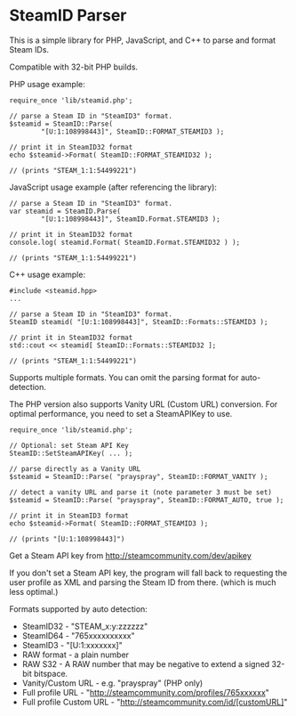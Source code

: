 SteamID Parser
===

This is a simple library for PHP, JavaScript, and C++ to parse and format Steam IDs. 

Compatible with 32-bit PHP builds.

PHP usage example:

    require_once 'lib/steamid.php';
    
    // parse a Steam ID in "SteamID3" format.
    $steamid = SteamID::Parse( 
            "[U:1:108998443]", SteamID::FORMAT_STEAMID3 );
    
    // print it in SteamID32 format
    echo $steamid->Format( SteamID::FORMAT_STEAMID32 );
    
    // (prints "STEAM_1:1:54499221")
    

JavaScript usage example (after referencing the library):

    // parse a Steam ID in "SteamID3" format.
    var steamid = SteamID.Parse( 
            "[U:1:108998443]", SteamID.Format.STEAMID3 );
    
    // print it in SteamID32 format
    console.log( steamid.Format( SteamID.Format.STEAMID32 ) );
    
    // (prints "STEAM_1:1:54499221")
    
C++ usage example:

    #include <steamid.hpp>
    ...
    
    // parse a Steam ID in "SteamID3" format.
    SteamID steamid( "[U:1:108998443]", SteamID::Formats::STEAMID3 );
    
    // print it in SteamID32 format
    std::cout << steamid[ SteamID::Formats::STEAMID32 ];
    
    // (prints "STEAM_1:1:54499221")
    

Supports multiple formats. You can omit the parsing format for auto-detection.

The PHP version also supports Vanity URL (Custom URL) conversion. For optimal performance, you need to set a SteamAPIKey to use.

    require_once 'lib/steamid.php';
    
    // Optional: set Steam API Key
    SteamID::SetSteamAPIKey( ... );
    
    // parse directly as a Vanity URL
    $steamid = SteamID::Parse( "prayspray", SteamID::FORMAT_VANITY );
    
    // detect a vanity URL and parse it (note parameter 3 must be set)
    $steamid = SteamID::Parse( "prayspray", SteamID::FORMAT_AUTO, true );
    
    // print it in SteamID3 format
    echo $steamid->Format( SteamID::FORMAT_STEAMID3 );
    
    // (prints "[U:1:108998443]")

Get a Steam API key from http://steamcommunity.com/dev/apikey

If you don't set a Steam API key, the program will fall back to requesting the user profile as XML and parsing the Steam ID from there. (which is much less optimal.)

Formats supported by auto detection:

- SteamID32 - "STEAM_x:y:zzzzzz"
- SteamID64 - "765xxxxxxxxxx"
- SteamID3 - "[U:1:xxxxxxx]"
- RAW format - a plain number
- RAW S32 - A RAW number that may be negative to extend a signed 32-bit bitspace.
- Vanity/Custom URL - e.g. "prayspray" (PHP only)
- Full profile URL - "http://steamcommunity.com/profiles/765xxxxxx"
- Full profile Custom URL - "http://steamcommunity.com/id/[customURL]"
    

